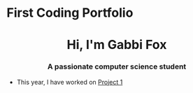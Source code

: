 # First Coding Portfolio
<h1 align="center">Hi, I'm Gabbi Fox </h1>
<h3 align="center">A passionate computer science student</h3>

- This year, I have worked on [Project 1](https://github.com/gabbifox/TestCS121Portfolio/tree/e448460155c83b4b3973b7c0ec7c1c6bd15e56aa/Projects)
